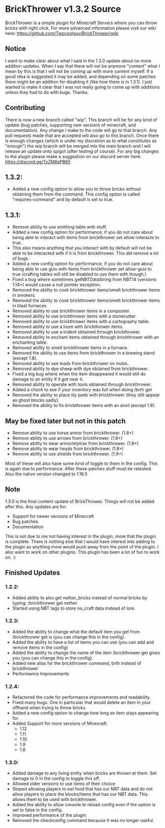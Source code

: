 # BrickThrower v1.3.2 Source

BrickThrower is a simple plugin for Minecraft Servers where you can throw bricks with right click. For more advanced information please visit our wiki here: https://github.com/Twocoolguy/BrickThrower/wiki

## Notice
I want to make clear about what I said in the 1.3.0 update about no more addition updates. When I say that there will not be anymore "content" what I mean by this is that I will not be coming up with more content myself. If a good idea is suggested it may be added, and depending on some patches there might be an addition for disabling it (like how there is in 1.3.1). I just wanted to make it clear that I was not really going to come up with additions unless they had to do with bugs. Thanks.

## Contributing
There is now a new branch called "wip". This branch will be for any kind of update (bug patches, supporting new versions of minecraft, and documentation). Any change I make to the code will go to that branch. Any pull requests made that are accepted will also go to this branch. Once there is enough changes (which is under my discretion as to what constitutes as "enough") the wip branch will be merged into the main branch and I will release an update onto spigot (after testing of course). For any big changes to the plugin please make a suggestion on our discord server here: https://discord.gg/TyZM6ePB65

## 1.3.2:
- Added a new config option to allow you to throw bricks without obtaining them from the command. This config option is called "requires-command" and by default is set to true.

## 1.3.1:
- Remove ability to use smithing table with stuff.
- Added a new config option for performance, if you do not care about being able to interact with items from brickthrower set allow-interacts to true.
- This also means anything that you interact with by default will not be able to be interacted with if it is from brickthrower. This did remove a lot of bugs.
- Added a new config option for performance, if you do not care about being able to use guis with items from brickthrower set allow-guis to true (crafting tables will still be disabled to use them with though.)
- Fixed a bug where sometimes getNBTDataString from NBT14 (versions 1.14+) would cause a null pointer exception.
- Removed the ability to cook brickthrower items/smelt brickthrower items in smokers.
- Removed the ability to cook brickthrower items/smelt brickthrower items in blast furnaces.
- Removed ability to use brickthrower items in a composter.
- Removed ability to use brickthrower items with a stonecutter.
- Removed ability to use brickthrower items with a cartography table.
- Removed ability to use a loom with brickthrower items.
- Removed ability to use a trident obtained through brickthrower. 
- Removed ability to enchant items obtained through brickthrower with an enchanting table.
- Removed ability to smelt brickthrower items in a furnace. 
- Removed the ability to use items from brickthrower in a brewing stand (except 1.8). 
- Removed ability to use leads from brickthrower on mobs.
- Removed ability to dye sheep with dye obtained from brickthrower.
- Fixed a big bug where when the item disappeared it would still do damage to an entity if it got near it.
- Removed ability to operate with tools obtained through brickthrower.
- Added a check to see if your inventory was full when doing /brth get
- Removed the ability to place lily pads with brickthrower (they still appear as ghost blocks sadly).
- Removed the ability to fix brickthrower items with an anvil (except 1.8).

## May be fixed later but not in this patch
- Remove ability to use horse armor from brickthrower. (1.8+)
- Remove ability to use arrows from brickthrower. (1.8+)
- Remove ability to wear armor/elytras from brickthrower. (1.8+)
- Remove ability to wear heads from brickthrower. (1.8+)
- Remove ability to use shields from brickthrower. (1.9+)

Most of these will also have some kind of toggle to them in the config. This is again due to performance.
After these patches stuff must be retested. Also the native version changed to 1.16.5

## Note
1.3.0 is the final content update of BrickThrower. Things will not be added after this. Any updates are for: 
- Support for newer versions of Minecraft
- Bug patches
- Documentation

This is not due to me not having interest in the plugin, more that the plugin is complete. There is nothing else that I would have interest into adding to the plugin as anything more would push away from the point of the plugin. I also want to work on other plugins. This plugin has been a lot of fun to work on. :)

## Finished Updates

### 1.2.2:
- Added ability to also get nether_bricks instead of normal bricks by typing: /brickthrower get nether 
- Started using NBT tags to store no_craft data instead of lore.

### 1.2.3:
- Added the ability to change what the default item you get from /brickthrower get is (you can change this in the config).
- Added the ability to have a list of items you can use (you can add and remove items in the config)
- Added the ability to change the name of the item /brickthrower get gives you (you can change this in the config).
- Added new alias for the brickthrower command, brth instead of brickthrower
- Performance Improvements

### 1.2.4:
- Refactored the code for performance improvements and readability.
- Fixed many bugs. One in particular that would delete an item in your offhand when trying to throw bricks.
- Added a new config option to change how long an item stays appearing for.
- Added Support for more versions of Minecraft:
  - 1.12
  - 1.11
  - 1.10
  - 1.9
  - 1.8


### 1.3.0:
- Added damage to any living entity when bricks are thrown at them. Set damage to 0 in the config to toggle this off.
- Allowed older versions to use items of their choice
- Stoped allowing players to eat food that has our NBT data and do not allow players to place the blocks/items that has our NBT data. This allows them to be used with brickthrower.
- Added the ability to allow console to reload config even if the option is set to false in the config.
- Improved performance of the plugin.
- Removed the checkconfig command because it was no longer useful.
